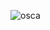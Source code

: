 ![osca](https://user-images.githubusercontent.com/85078495/136645881-f317425b-9604-40fe-aa37-0f270a251851.jpeg)

